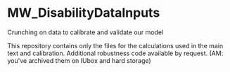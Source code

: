 # MW_DisabilityDataInputs
Crunching on data to calibrate and validate our model

This repository contains only the files for the calculations used in the main text and calibration. Additional robustness code available by request. (AM: you've archived them on IUbox and hard storage)
